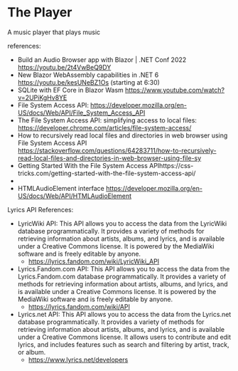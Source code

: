# The Player
A music player that plays music

references:
- Build an Audio Browser app with Blazor | .NET Conf 2022 https://youtu.be/2t4VwBeQ9DY
- New Blazor WebAssembly capabilities in .NET 6 https://youtu.be/kesUNeBZ1Os  (starting at 6:30)
- SQLite with EF Core in Blazor Wasm https://www.youtube.com/watch?v=2UPiKgHv8YE
- File System Access API: https://developer.mozilla.org/en-US/docs/Web/API/File_System_Access_API
- The File System Access API: simplifying access to local files: https://developer.chrome.com/articles/file-system-access/
- How to recursively read local files and directories in web browser using File System Access API https://stackoverflow.com/questions/64283711/how-to-recursively-read-local-files-and-directories-in-web-browser-using-file-sy
- Getting Started With the File System Access APIhttps://css-tricks.com/getting-started-with-the-file-system-access-api/
- <audio>: The Embed Audio element https://developer.mozilla.org/en-US/docs/Web/HTML/Element/audio
- HTMLAudioElement interface https://developer.mozilla.org/en-US/docs/Web/API/HTMLAudioElement


Lyrics API References:
- LyricWiki API: This API allows you to access the data from the LyricWiki database programmatically. It provides a variety of methods for retrieving information about artists, albums, and lyrics, and is available under a Creative Commons license. It is powered by the MediaWiki software and is freely editable by anyone.
	- https://lyrics.fandom.com/wiki/LyricWiki_API
- Lyrics.Fandom.com API: This API allows you to access the data from the Lyrics.Fandom.com database programmatically. It provides a variety of methods for retrieving information about artists, albums, and lyrics, and is available under a Creative Commons license. It is powered by the MediaWiki software and is freely editable by anyone.
	- https://lyrics.fandom.com/wiki/API
- Lyrics.net API: This API allows you to access the data from the Lyrics.net database programmatically. It provides a variety of methods for retrieving information about artists, albums, and lyrics, and is available under a Creative Commons license. It allows users to contribute and edit lyrics, and includes features such as search and filtering by artist, track, or album.
	- https://www.lyrics.net/developers




